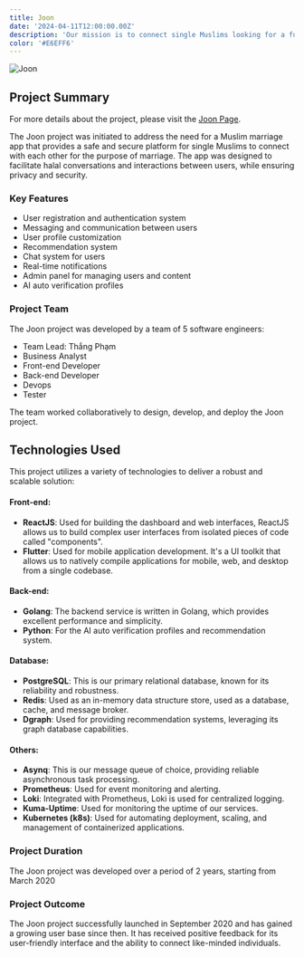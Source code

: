 ```yaml
---
title: Joon
date: '2024-04-11T12:00:00.00Z'
description: 'Our mission is to connect single Muslims looking for a fulfilling Marriage'
color: '#E6EFF6'
---
```


![Joon](./asset.svg)

## Project Summary
For more details about the project, please visit the [Joon Page](https://myjoon.app/).

The Joon project was initiated to address the need for a Muslim marriage app that provides a safe and secure platform for single Muslims to connect with each other for the purpose of marriage. The app was designed to facilitate halal conversations and interactions between users, while ensuring privacy and security.


### Key Features

- User registration and authentication system
- Messaging and communication between users
- User profile customization
- Recommendation system
- Chat system for users
- Real-time notifications
- Admin panel for managing users and content
- AI auto verification profiles

### Project Team

The Joon project was developed by a team of 5 software engineers:

- Team Lead: Thắng Phạm 
- Business Analyst
- Front-end Developer
- Back-end Developer
- Devops
- Tester

The team worked collaboratively to design, develop, and deploy the Joon project.

## Technologies Used

This project utilizes a variety of technologies to deliver a robust and scalable solution:

#### Front-end:
- **ReactJS**: Used for building the dashboard and web interfaces, ReactJS allows us to build complex user interfaces from isolated pieces of code called "components".
- **Flutter**: Used for mobile application development. It's a UI toolkit that allows us to natively compile applications for mobile, web, and desktop from a single codebase.

#### Back-end:
- **Golang**: The backend service is written in Golang, which provides excellent performance and simplicity.
- **Python**: For the AI auto verification profiles and recommendation system.

#### Database:
- **PostgreSQL**: This is our primary relational database, known for its reliability and robustness.
- **Redis**: Used as an in-memory data structure store, used as a database, cache, and message broker.
- **Dgraph**: Used for providing recommendation systems, leveraging its graph database capabilities.

#### Others:
- **Asynq**: This is our message queue of choice, providing reliable asynchronous task processing.
- **Prometheus**: Used for event monitoring and alerting.
- **Loki**: Integrated with Prometheus, Loki is used for centralized logging.
- **Kuma-Uptime**: Used for monitoring the uptime of our services.
- **Kubernetes (k8s)**: Used for automating deployment, scaling, and management of containerized applications.

### Project Duration

The Joon project was developed over a period of 2 years, starting from March 2020

### Project Outcome

The Joon project successfully launched in September 2020 and has gained a growing user base since then. It has received positive feedback for its user-friendly interface and the ability to connect like-minded individuals.

